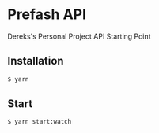 # Prefash API

Dereks's Personal Project API Starting Point

## Installation

```bash
$ yarn
```

## Start

```
$ yarn start:watch
```